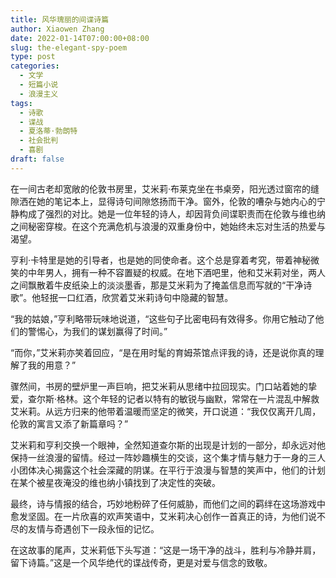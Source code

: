```yaml
---
title: 风华瑰丽的间谍诗篇
author: Xiaowen Zhang
date: 2022-01-14T07:00:00+08:00
slug: the-elegant-spy-poem
type: post
categories:
  - 文学
  - 短篇小说
  - 浪漫主义
tags:
  - 诗歌
  - 谍战
  - 夏洛蒂·勃朗特
  - 社会批判
  - 喜剧
draft: false
---
```


在一间古老却宽敞的伦敦书房里，艾米莉·布莱克坐在书桌旁，阳光透过窗帘的缝隙洒在她的笔记本上，显得诗句间隙悠扬而干净。窗外，伦敦的嘈杂与她内心的宁静构成了强烈的对比。她是一位年轻的诗人，却因背负间谍职责而在伦敦与维也纳之间秘密穿梭。在这个充满危机与浪漫的双重身份中，她始终未忘对生活的热爱与渴望。

亨利·卡特里是她的引导者，也是她的同使命者。这个总是穿着考究，带着神秘微笑的中年男人，拥有一种不容置疑的权威。在地下酒吧里，他和艾米莉对坐，两人之间飘散着牛皮纸染上的淡淡墨香，那是艾米莉为了掩盖信息而写就的“干净诗歌”。他轻抿一口红酒，欣赏着艾米莉诗句中隐藏的智慧。

“我的姑娘，”亨利略带玩味地说道，“这些句子比密电码有效得多。你用它触动了他们的警惕心，为我们的谋划赢得了时间。”

“而你，”艾米莉亦笑着回应，“是在用时髦的育姆茶馆点评我的诗，还是说你真的理解了我的用意？”

骤然间，书房的壁炉里一声巨响，把艾米莉从思绪中拉回现实。门口站着她的挚爱，查尔斯·格林。这个年轻的记者以特有的敏锐与幽默，常常在一片混乱中解救艾米莉。从远方归来的他带着温暖而坚定的微笑，开口说道：“我仅仅离开几周，伦敦的寓言又添了新篇章吗？”

艾米莉和亨利交换一个眼神，全然知道查尔斯的出现是计划的一部分，却永远对他保持一丝浪漫的留情。经过一阵妙趣横生的交谈，这个集才情与魅力于一身的三人小团体决心揭露这个社会深藏的阴谋。在平行于浪漫与智慧的笑声中，他们的计划在某个被星夜淹没的维也纳小镇找到了决定性的突破。

最终，诗与情报的结合，巧妙地粉碎了任何威胁，而他们之间的羁绊在这场游戏中愈发坚固。在一片欣喜的欢声笑语中，艾米莉决心创作一首真正的诗，为他们说不尽的友情与奇遇创下一段永恒的记忆。

在这故事的尾声，艾米莉低下头写道：“这是一场干净的战斗，胜利与冷静并肩，留下诗篇。”这是一个风华绝代的谍战传奇，更是对爱与信念的致敬。